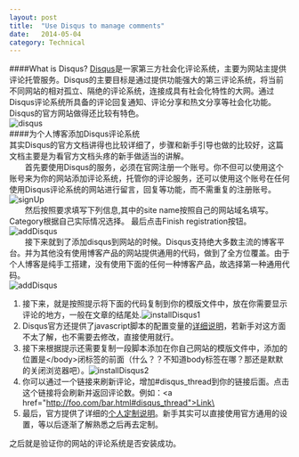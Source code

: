 ```yaml
---
layout: post
title:  "Use Disqus to manage comments"
date:   2014-05-04
category: Technical
---
```

####What is Disqus?
[Disqus](http://disqus.com/)是一家第三方社会化评论系统，主要为网站主提供评论托管服务。Disqus的主要目标是通过提供功能强大的第三评论系统，将当前不同网站的相对孤立、隔绝的评论系统，连接成具有社会化特性的大网。通过Disqus评论系统所具备的评论回复通知、评论分享和热文分享等社会化功能。       
Disqus的官方网站做得还比较有特色。        
![disqus](http://geekbing.com/img/disqus.png)     
####为个人博客添加Disqus评论系统    
其实Disqus的官方文档讲得也比较详细了，步骤和新手引导也做的比较好，这篇文档主要是为看官方文档头疼的新手做适当的讲解。       
&emsp;&emsp;首先要使用Disqus的服务，必须在官网注册一个账号。你不但可以使用这个账号来为你的网站添加评论系统，托管你的评论服务，还可以使用这个账号在任何使用Disqus评论系统的网站进行留言，回复等功能，而不需重复的注册账号。    
![signUp](http://geekbing.com/img/disqussignup.png)         
&emsp;&emsp;然后按照要求填写下列信息,其中的site name按照自己的网站域名填写。Category根据自己实际情况选择。 最后点击Finish registration按钮。       
![addDisqus](http://geekbing.com/img/addDisqus.png)         
&emsp;&emsp;接下来就到了添加disqus到网站的时候。Disqus支持绝大多数主流的博客平台。并为其他没有使用博客产品的网站提供通用的代码，做到了全方位覆盖。由于个人博客是纯手工搭建，没有使用下面的任何一种博客产品，故选择第一种通用代码。    
![addDisqus](http://geekbing.com/img/platform.png)    

1. 接下来，就是按照提示将下面的代码复制到你的模版文件中，放在你需要显示评论的地方，一般在文章的结尾处.![installDisqus1](http://geekbing.com/img/install1.png)    
2. Disqus官方还提供了javascript脚本的配置变量的[详细说明](http://help.disqus.com/customer/portal/articles/472098-javascript-configuration-variables)，若新手对这方面不太了解，也不需要去修改，直接使用就行。    
3. 接下来根据提示还需要复制一段脚本添加在你自己网站的模版文件中，添加的位置是\</body>闭标签的前面（什么？？不知道body标签在哪？那还是默默的关闭浏览器吧）。![installDisqus2](http://geekbing.com/img/install2.png)    
4. 你可以通过一个链接来刷新评论，增加#disqus_thread到你的链接后面。点击这个链接将会刷新并返回评论数。例如：\<a href="http://foo.com/bar.html#disqus_thread">Link\</a>     
5. 最后，官方提供了详细的[个人定制说明](http://help.disqus.com/customer/portal/articles/565624-tightening-your-disqus-integration)。新手其实可以直接使用官方通用的设置，等以后逐渐了解熟悉之后再去定制。      

之后就是验证你的网站的评论系统是否安装成功。



